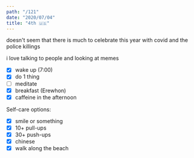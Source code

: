 ```yaml
---
path: "/121"
date: "2020/07/04"
title: "4th 🇺🇸"
---
```


doesn't seem that there is much to celebrate this year with covid and the police killings

i love talking to people and looking at memes

- [x] wake up (7:00)
- [x] do 1 thing
- [ ] meditate
- [x] breakfast (Erewhon)
- [x] caffeine in the afternoon

Self-care options:
- [x] smile or something
- [x] 10+ pull-ups
- [x] 30+ push-ups
- [x] chinese
- [x] walk along the beach
